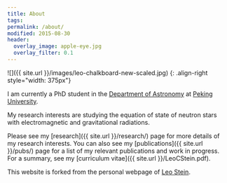 ```yaml
---
title: About
tags:
permalink: /about/
modified: 2015-08-30
header:
  overlay_image: apple-eye.jpg
  overlay_filter: 0.1
---
```


![]({{ site.url }}/images/leo-chalkboard-new-scaled.jpg)
{: .align-right style="width: 375px"}

I am currently a PhD student in the
[Department of Astronomy](http://vega.bac.pku.edu.cn) at 
[Peking University](https://www.pku.edu.cn).

My research interests are studying the equation of state of neutron stars with 
electromagnetic and gravitational radiations.


Please see my [research]({{ site.url }}/research/) page for more
details of my research interests. You can also see my
[publications]({{ site.url }}/pubs/) page for a list of my relevant
publications and work in progress. For a summary, see my
[curriculum vitae]({{ site.url }}/LeoCStein.pdf).


This website is forked from the personal webpage of 
[Leo Stein](https://github.com/duetosymmetry/web-site).
